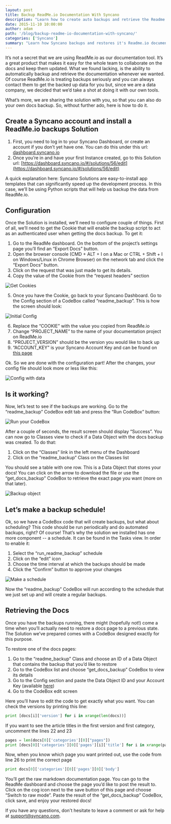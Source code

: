 ```yaml
---
layout: post
title: Backup ReadMe.io Documentation With Syncano
description: "Learn how to create auto backups and retrieve the Readme.io documentation whenever you want."
date: 2015-11-10 10:00:00
author: adam
path: '/blog/backup-readme-io-documentation-with-syncano/'
categories: ['Syncano']
summary: "Learn how Syncano backups and restores it's Readme.io documentation."
---
```


It’s not a secret that we are using ReadMe.io as our documentation tool. It’s a great product that makes it easy for the whole team to collaborate on the docs and keep them updated. What we found lacking, is the ability to automatically backup and retrieve the documentation whenever we wanted. Of course ReadMe.io is treating backups seriously and you can always contact them to get the backed up data for you but, since we are a data company, we decided that we’d take a shot at doing it with our own tools.

What’s more, we are sharing the solution with you, so that you can also do your own docs backup. So, without further ado, here is how to do it.

## Create a Syncano account and install a ReadMe.io backups Solution

1. First, you need to log in to your Syncano Dashboard, or create an account if you don’t yet have one. You can do this under this url:  [dashboard.syncano.io](https://dashboard.syncano.io/)
2. Once you’re in and have your first Instance created, go to this Solution url: [https://dashboard.syncano.io/#/solutions/56/edit](https://dashboard.syncano.io/#/solutions/56/edit)

A quick explanation here: Syncano Solutions are easy-to-install app templates that can significantly speed up the development process. In this case, we’ll be using Python scripts that will help us backup the data from ReadMe.io.

## Configuration

Once the Solution is installed, we’ll need to configure couple of things. First of all, we’ll need to get the Cookie that will enable the backup script to act as an authenticated user when getting the docs backup. To get it:

1. Go to the ReadMe dashboard. On the bottom of the project’s settings page you’ll find an “Export Docs” button.
2. Open the browser console (CMD + ALT + I on a Mac or CTRL + Shift + I  on Windows/Linux in Chrome Browser) on the network tab and click the “Export Docs” button.
3. Click on the request that was just made to get its details.
4. Copy the value of the Cookie from the “request headers” section

![Get Cookies](image05.png)

5. Once you have the Cookie, go back to your Syncano Dashboard. Go to the Config section of a CodeBox called “readme_backup”. This is how the screen should look:

![Initial Config](image04.png)

6. Replace the “COOKIE” with the value you copied from ReadMe.io
7. Change “PROJECT_NAME” to the name of your documentation project on ReadMe.io
8. “PROJECT_VERSION” should be the version you would like to back up
9. “ACCOUNT_KEY” is your Syncano Account Key and can be found on [this page](https://dashboard.syncano.io/#/account/authentication)

Ok. So we are done with the configuration part! After the changes, your config file should look more or less like this:

![Config with data](image02.png)

## Is it working?
Now, let’s test to see if the backups are working. Go to the “readme_backup” CodeBox edit tab and press the “Run CodeBox” button:

![Run your CodeBox](image03.png)

After a couple of seconds, the result screen should display “Success”. You can now go to Classes view to check if a Data Object with the docs backup was created. To do that:

1. Click on the “Classes” link in the left menu of the Dashboard
2. Click on the “readme_backup” Class on the Classes list

You should see a table with one row. This is a Data Object that stores your docs! You can click on the arrow to download the file or use the “get_docs_backup” CodeBox to retrieve the exact page you want (more on that later).

![Backup object](image00.png)

## Let’s make a backup schedule!

Ok, so we have a CodeBox code that will create backups, but what about scheduling? This code should be run periodically and do automated backups, right? Of course! That’s why the solution we installed has one more component -- a schedule. It can be found in the Tasks view. In order to enable it:

1. Select the “run_readme_backup” schedule
2. Click on the “edit” icon
3. Choose the time interval at which the backups should be made
4. Click the “Confirm” button to approve your changes

![Make a schedule](image01.png)

Now the “readme_backup” CodeBox will run according to the schedule that we just set up and will create a regular backups.

## Retrieving the Docs

Once you have the backups running, there might (hopefully not!) come a time when you’ll actually need to restore a docs page to a previous state. The Solution we’ve prepared comes with a CodeBox designed exactly for this purpose.

To restore one of the docs pages:

1. Go to the “readme_backup” Class and choose an ID of a Data Object that contains the backup that you’d like to restore
2. Go to the CodeBox list and choose “get_docs_backup” CodeBox to view its details
3. Go to the Config section and paste the Data Object ID and your Account Key (available [here](https://dashboard.syncano.io/#/account/authentication))
4. Go to the CodeBox edit screen

Here you’ll have to edit the code to get exactly what you want. You can check the versions by printing this line:

```python
print [docs[i]['version'] for i in xrange(len(docs))]
```


If you want to see the article titles in the first version and first category, uncomment the lines 22 and 23

```python
pages = len(docs[0]['categories'][0]["pages"])
print [docs[0]['categories'][0]['pages'][i]['title'] for i in xrange(pages)]
```

Now, when you know which page you want printed out, use the code from line 26 to print the correct page

```python
print docs[0]['categories'][0]['pages'][0]['body']
```

You’ll get the raw markdown documentation page. You can go to the ReadMe dashboard and choose the page you’d like to post the result to. Click on the cog icon next to the save button of this page and choose “Switch to raw mode”. Paste the result of the “get_docs_backup” CodeBox, click save, and enjoy your restored docs!

If you have any questions, don't hesitate to leave a comment or ask for help at [support@syncano.com](support@syncano.com).
